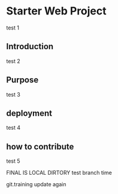 # Starter Web Project 
test 1
## Introduction 
test 2
## Purpose
test 3
## deployment
test 4
## how to contribute
test 5

FINAL IS LOCAL DIRTORY
test branch time

git.training
update again